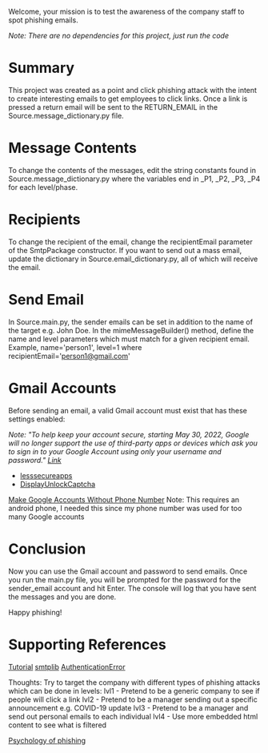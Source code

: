 Welcome, your mission is to test the awareness of the company staff to spot phishing emails.

_Note: There are no dependencies for this project, just run the code_

# Summary
This project was created as a point and click phishing attack with the intent to
create interesting emails to get employees to click links. Once a link is pressed a return email will be sent to the
RETURN_EMAIL in the Source.message_dictionary.py file.


# Message Contents
To change the contents of the messages, edit the string constants found in Source.message_dictionary.py where the
variables end in _P1, _P2, _P3, _P4 for each level/phase.


# Recipients
To change the recipient of the email, change the recipientEmail parameter of the SmtpPackage constructor.
If you want to send out a mass email, update the dictionary in Source.email_dictionary.py, all of which will
receive the email.


# Send Email
In Source.main.py, the sender emails can be set in addition to the name of the target e.g. John Doe. In
the mimeMessageBuilder() method, define the name and level parameters which must match for a given
recipient email. Example, name='person1', level=1 where recipientEmail='person1@gmail.com'


# Gmail Accounts
Before sending an email, a valid Gmail account must exist that has these settings enabled:

_Note: "To help keep your account secure, starting May 30, 2022, Google will no longer support the use of third-party apps or devices which ask you to sign in to your Google Account using only your username and password." [Link](https://support.google.com/accounts/answer/6010255?hl=en)_
- [lesssecureapps](https://www.google.com/settings/security/lesssecureapps)
- [DisplayUnlockCaptcha](https://accounts.google.com/DisplayUnlockCaptcha)

[Make Google Accounts Without Phone Number](https://www.quora.com/How-can-I-create-a-Google-account-without-a-phone-number-during-the-registration-process)
Note: This requires an android phone, I needed this since my phone number was used for too many Google accounts

# Conclusion
Now you can use the Gmail account and password to send emails. Once you run the main.py file, you will be prompted for
the password for the sender_email account and hit Enter. The console will log that you have sent the messages and you
are done.

Happy phishing!



# Supporting References
[Tutorial](https://realpython.com/python-send-email/)
[smtplib](https://docs.python.org/3/library/smtplib.html#module-smtplib)
[AuthenticationError](https://stackoverflow.com/questions/26852128/smtpauthenticationerror-when-sending-mail-using-gmail-and-python)
            
Thoughts:   Try to target the company with different types of phishing attacks which can be done in levels:
            lvl1 - Pretend to be a generic company to see if people will click a link
            lvl2 - Pretend to be a manager sending out a specific announcement e.g. COVID-19 update
            lvl3 - Pretend to be a manager and send out personal emails to each individual
            lvl4 - Use more embedded html content to see what is filtered 
            
[Psychology of phishing](https://www.campaignmonitor.com/blog/email-marketing/improve-email-click-through-rate-psychology/)
